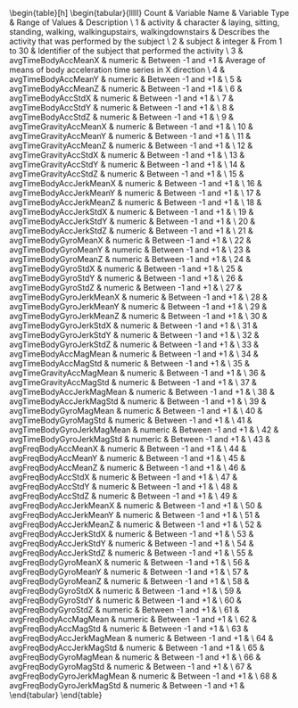\begin{table}[h]
\begin{tabular}{lllll}
Count & Variable Name              & Variable Type & Range of Values                                                        & Description                                                      \\
1     & activity                   & character     & laying, sitting, standing, walking, walkingupstairs, walkingdownstairs & Describes the activity that was performed by the subject         \\
2     & subject                    & integer       & From 1 to 30                                                           & Identifier of the subject that performed the activity            \\
3     & avgTimeBodyAccMeanX        & numeric       & Between -1 and +1                                                      & Average of means of body acceleration time series in X direction \\
4     & avgTimeBodyAccMeanY        & numeric       & Between -1 and +1                                                      &                                                                  \\
5     & avgTimeBodyAccMeanZ        & numeric       & Between -1 and +1                                                      &                                                                  \\
6     & avgTimeBodyAccStdX         & numeric       & Between -1 and +1                                                      &                                                                  \\
7     & avgTimeBodyAccStdY         & numeric       & Between -1 and +1                                                      &                                                                  \\
8     & avgTimeBodyAccStdZ         & numeric       & Between -1 and +1                                                      &                                                                  \\
9     & avgTimeGravityAccMeanX     & numeric       & Between -1 and +1                                                      &                                                                  \\
10    & avgTimeGravityAccMeanY     & numeric       & Between -1 and +1                                                      &                                                                  \\
11    & avgTimeGravityAccMeanZ     & numeric       & Between -1 and +1                                                      &                                                                  \\
12    & avgTimeGravityAccStdX      & numeric       & Between -1 and +1                                                      &                                                                  \\
13    & avgTimeGravityAccStdY      & numeric       & Between -1 and +1                                                      &                                                                  \\
14    & avgTimeGravityAccStdZ      & numeric       & Between -1 and +1                                                      &                                                                  \\
15    & avgTimeBodyAccJerkMeanX    & numeric       & Between -1 and +1                                                      &                                                                  \\
16    & avgTimeBodyAccJerkMeanY    & numeric       & Between -1 and +1                                                      &                                                                  \\
17    & avgTimeBodyAccJerkMeanZ    & numeric       & Between -1 and +1                                                      &                                                                  \\
18    & avgTimeBodyAccJerkStdX     & numeric       & Between -1 and +1                                                      &                                                                  \\
19    & avgTimeBodyAccJerkStdY     & numeric       & Between -1 and +1                                                      &                                                                  \\
20    & avgTimeBodyAccJerkStdZ     & numeric       & Between -1 and +1                                                      &                                                                  \\
21    & avgTimeBodyGyroMeanX       & numeric       & Between -1 and +1                                                      &                                                                  \\
22    & avgTimeBodyGyroMeanY       & numeric       & Between -1 and +1                                                      &                                                                  \\
23    & avgTimeBodyGyroMeanZ       & numeric       & Between -1 and +1                                                      &                                                                  \\
24    & avgTimeBodyGyroStdX        & numeric       & Between -1 and +1                                                      &                                                                  \\
25    & avgTimeBodyGyroStdY        & numeric       & Between -1 and +1                                                      &                                                                  \\
26    & avgTimeBodyGyroStdZ        & numeric       & Between -1 and +1                                                      &                                                                  \\
27    & avgTimeBodyGyroJerkMeanX   & numeric       & Between -1 and +1                                                      &                                                                  \\
28    & avgTimeBodyGyroJerkMeanY   & numeric       & Between -1 and +1                                                      &                                                                  \\
29    & avgTimeBodyGyroJerkMeanZ   & numeric       & Between -1 and +1                                                      &                                                                  \\
30    & avgTimeBodyGyroJerkStdX    & numeric       & Between -1 and +1                                                      &                                                                  \\
31    & avgTimeBodyGyroJerkStdY    & numeric       & Between -1 and +1                                                      &                                                                  \\
32    & avgTimeBodyGyroJerkStdZ    & numeric       & Between -1 and +1                                                      &                                                                  \\
33    & avgTimeBodyAccMagMean      & numeric       & Between -1 and +1                                                      &                                                                  \\
34    & avgTimeBodyAccMagStd       & numeric       & Between -1 and +1                                                      &                                                                  \\
35    & avgTimeGravityAccMagMean   & numeric       & Between -1 and +1                                                      &                                                                  \\
36    & avgTimeGravityAccMagStd    & numeric       & Between -1 and +1                                                      &                                                                  \\
37    & avgTimeBodyAccJerkMagMean  & numeric       & Between -1 and +1                                                      &                                                                  \\
38    & avgTimeBodyAccJerkMagStd   & numeric       & Between -1 and +1                                                      &                                                                  \\
39    & avgTimeBodyGyroMagMean     & numeric       & Between -1 and +1                                                      &                                                                  \\
40    & avgTimeBodyGyroMagStd      & numeric       & Between -1 and +1                                                      &                                                                  \\
41    & avgTimeBodyGyroJerkMagMean & numeric       & Between -1 and +1                                                      &                                                                  \\
42    & avgTimeBodyGyroJerkMagStd  & numeric       & Between -1 and +1                                                      &                                                                  \\
43    & avgFreqBodyAccMeanX        & numeric       & Between -1 and +1                                                      &                                                                  \\
44    & avgFreqBodyAccMeanY        & numeric       & Between -1 and +1                                                      &                                                                  \\
45    & avgFreqBodyAccMeanZ        & numeric       & Between -1 and +1                                                      &                                                                  \\
46    & avgFreqBodyAccStdX         & numeric       & Between -1 and +1                                                      &                                                                  \\
47    & avgFreqBodyAccStdY         & numeric       & Between -1 and +1                                                      &                                                                  \\
48    & avgFreqBodyAccStdZ         & numeric       & Between -1 and +1                                                      &                                                                  \\
49    & avgFreqBodyAccJerkMeanX    & numeric       & Between -1 and +1                                                      &                                                                  \\
50    & avgFreqBodyAccJerkMeanY    & numeric       & Between -1 and +1                                                      &                                                                  \\
51    & avgFreqBodyAccJerkMeanZ    & numeric       & Between -1 and +1                                                      &                                                                  \\
52    & avgFreqBodyAccJerkStdX     & numeric       & Between -1 and +1                                                      &                                                                  \\
53    & avgFreqBodyAccJerkStdY     & numeric       & Between -1 and +1                                                      &                                                                  \\
54    & avgFreqBodyAccJerkStdZ     & numeric       & Between -1 and +1                                                      &                                                                  \\
55    & avgFreqBodyGyroMeanX       & numeric       & Between -1 and +1                                                      &                                                                  \\
56    & avgFreqBodyGyroMeanY       & numeric       & Between -1 and +1                                                      &                                                                  \\
57    & avgFreqBodyGyroMeanZ       & numeric       & Between -1 and +1                                                      &                                                                  \\
58    & avgFreqBodyGyroStdX        & numeric       & Between -1 and +1                                                      &                                                                  \\
59    & avgFreqBodyGyroStdY        & numeric       & Between -1 and +1                                                      &                                                                  \\
60    & avgFreqBodyGyroStdZ        & numeric       & Between -1 and +1                                                      &                                                                  \\
61    & avgFreqBodyAccMagMean      & numeric       & Between -1 and +1                                                      &                                                                  \\
62    & avgFreqBodyAccMagStd       & numeric       & Between -1 and +1                                                      &                                                                  \\
63    & avgFreqBodyAccJerkMagMean  & numeric       & Between -1 and +1                                                      &                                                                  \\
64    & avgFreqBodyAccJerkMagStd   & numeric       & Between -1 and +1                                                      &                                                                  \\
65    & avgFreqBodyGyroMagMean     & numeric       & Between -1 and +1                                                      &                                                                  \\
66    & avgFreqBodyGyroMagStd      & numeric       & Between -1 and +1                                                      &                                                                  \\
67    & avgFreqBodyGyroJerkMagMean & numeric       & Between -1 and +1                                                      &                                                                  \\
68    & avgFreqBodyGyroJerkMagStd  & numeric       & Between -1 and +1                                                      &                                                                 
\end{tabular}
\end{table}